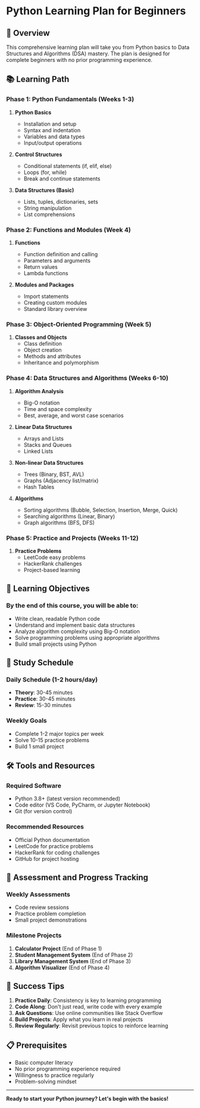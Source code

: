 # Python Learning Plan for Beginners

## 🎯 Overview
This comprehensive learning plan will take you from Python basics to Data Structures and Algorithms (DSA) mastery. The plan is designed for complete beginners with no prior programming experience.

## 📚 Learning Path

### Phase 1: Python Fundamentals (Weeks 1-3)
1. **Python Basics**
   - Installation and setup
   - Syntax and indentation
   - Variables and data types
   - Input/output operations

2. **Control Structures**
   - Conditional statements (if, elif, else)
   - Loops (for, while)
   - Break and continue statements

3. **Data Structures (Basic)**
   - Lists, tuples, dictionaries, sets
   - String manipulation
   - List comprehensions

### Phase 2: Functions and Modules (Week 4)
1. **Functions**
   - Function definition and calling
   - Parameters and arguments
   - Return values
   - Lambda functions

2. **Modules and Packages**
   - Import statements
   - Creating custom modules
   - Standard library overview

### Phase 3: Object-Oriented Programming (Week 5)
1. **Classes and Objects**
   - Class definition
   - Object creation
   - Methods and attributes
   - Inheritance and polymorphism

### Phase 4: Data Structures and Algorithms (Weeks 6-10)
1. **Algorithm Analysis**
   - Big-O notation
   - Time and space complexity
   - Best, average, and worst case scenarios

2. **Linear Data Structures**
   - Arrays and Lists
   - Stacks and Queues
   - Linked Lists

3. **Non-linear Data Structures**
   - Trees (Binary, BST, AVL)
   - Graphs (Adjacency list/matrix)
   - Hash Tables

4. **Algorithms**
   - Sorting algorithms (Bubble, Selection, Insertion, Merge, Quick)
   - Searching algorithms (Linear, Binary)
   - Graph algorithms (BFS, DFS)

### Phase 5: Practice and Projects (Weeks 11-12)
1. **Practice Problems**
   - LeetCode easy problems
   - HackerRank challenges
   - Project-based learning

## 🎯 Learning Objectives

### By the end of this course, you will be able to:
- Write clean, readable Python code
- Understand and implement basic data structures
- Analyze algorithm complexity using Big-O notation
- Solve programming problems using appropriate algorithms
- Build small projects using Python

## 📖 Study Schedule

### Daily Schedule (1-2 hours/day)
- **Theory**: 30-45 minutes
- **Practice**: 30-45 minutes
- **Review**: 15-30 minutes

### Weekly Goals
- Complete 1-2 major topics per week
- Solve 10-15 practice problems
- Build 1 small project

## 🛠️ Tools and Resources

### Required Software
- Python 3.8+ (latest version recommended)
- Code editor (VS Code, PyCharm, or Jupyter Notebook)
- Git (for version control)

### Recommended Resources
- Official Python documentation
- LeetCode for practice problems
- HackerRank for coding challenges
- GitHub for project hosting

## 📝 Assessment and Progress Tracking

### Weekly Assessments
- Code review sessions
- Practice problem completion
- Small project demonstrations

### Milestone Projects
1. **Calculator Project** (End of Phase 1)
2. **Student Management System** (End of Phase 2)
3. **Library Management System** (End of Phase 3)
4. **Algorithm Visualizer** (End of Phase 4)

## 🎉 Success Tips

1. **Practice Daily**: Consistency is key to learning programming
2. **Code Along**: Don't just read, write code with every example
3. **Ask Questions**: Use online communities like Stack Overflow
4. **Build Projects**: Apply what you learn in real projects
5. **Review Regularly**: Revisit previous topics to reinforce learning

## 📋 Prerequisites
- Basic computer literacy
- No prior programming experience required
- Willingness to practice regularly
- Problem-solving mindset

---

**Ready to start your Python journey? Let's begin with the basics!**
